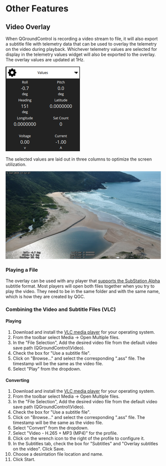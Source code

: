 # Other Features

## Video Overlay

When QGroundControl is recording a video stream to file, it will also export a subtitle file with telemetry data that can be used to overlay the telemetry on the video during playback. Whichever telemetry values are selected for display in the telemetry values widget will also be exported to the overlay. The overlay values are updated at 1Hz.

<img src="/images/reference/reference-qgc-overlay-widget.png" class="img-responsive img-center" style="max-height:600px;">

The selected values are laid out in three columns to optimize the screen utilization.

<img src="/images/reference/reference-qgc-overlay-capture.png" class="img-responsive img-center" style="max-height:600px;">

### Playing a File

The overlay can be used with any player that [supports the SubStation Alpha](https://en.wikipedia.org/wiki/SubStation_Alpha#Players_and_renderers) subtitle format. Most players will open both files together when you try to play the video. They need to be in the same folder and with the same name, which is how they are created by QGC.

### Combining the Video and Subtitle Files (VLC)

#### Playing

1. Download and install the [VLC media player](https://www.videolan.org/vlc/index.html) for your operating system.
2. From the toolbar select Media -> Open Multiple files.
3. In the "File Selection", Add the desired video file from the default video save path (QGroundControl\Video\).
4. Check the box for "Use a subtitle file".
5. Click on "Browse..." and select the corresponding ".ass" file. The timestamp will be the same as the video file.
6. Select "Play" from the dropdown.

#### Converting

1. Download and install the [VLC media player](https://www.videolan.org/vlc/index.html) for your operating system.
2. From the toolbar select Media -> Open Multiple files.
3. In the "File Selection", Add the desired video file from the default video save path (QGroundControl\Video\).
4. Check the box for "Use a subtitle file".
5. Click on "Browse..." and select the corresponding ".ass" file. The timestamp will be the same as the video file.
6. Select "Convert" from the dropdown.
7. Select "Video - H.265 + MP3 (MP4)" for the profile.
8. Click on the wrench icon to the right of the profile to configure it.
9. In the Subtitles tab, check the box for "Subtitles" and "Overlay subtitles on the video". Click Save.
10. Choose a desintation file location and name.
11. Click Start.
